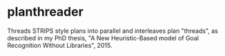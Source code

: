 # planthreader
Threads STRIPS style plans into parallel and interleaves plan "threads", as described in my PhD thesis, "A New Heuristic-Based model of Goal Recognition Without Libraries", 2015.
